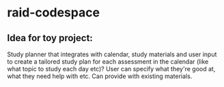 # raid-codespace

## Idea for toy project:

Study planner that integrates with calendar, study materials and user input to create a tailored study plan for each assessment in the calendar (like what topic to study each day etc)? User can specify what they're good at, what they need help with etc. Can provide with existing materials.
